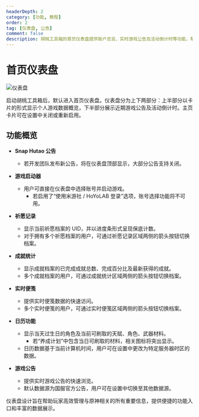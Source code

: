 ```yaml
---
headerDepth: 2
category: [功能, 教程]
order: 2
tag: [仪表盘, 公告]
comment: false
description: 胡桃工具箱的首页仪表盘提供账户总览、实时游戏公告及活动倒计时等功能，帮助用户高效管理游戏信息。
---
```


# 首页仪表盘

![仪表盘](https://img.alicdn.com/imgextra/i2/1797064093/O1CN01Nlz8ca1g6e0tyxrBa_!!1797064093.png_.webp)

启动胡桃工具箱后，默认进入首页仪表盘。仪表盘分为上下两部分：上半部分以卡片的形式显示个人游戏数据概览，下半部分展示近期游戏公告及活动倒计时。主页卡片可在设置中关闭或重新启用。

## 功能概览

- **Snap Hutao 公告**

  - 若开发团队发布新公告，将在仪表盘顶部显示，大部分公告支持关闭。

- **游戏启动器**

  - 用户可直接在仪表盘中选择账号并启动游戏。
    - 若启用了“使用米游社 / HoYoLAB 登录”选项，账号选择功能将不可用。

- **祈愿记录**

  - 显示当前祈愿档案的 UID，并以进度条形式呈现保底计数。
  - 对于拥有多个祈愿档案的用户，可通过祈愿记录区域两侧的箭头按钮切换档案。

- **成就统计**

  - 显示成就档案的已完成成就总数、完成百分比及最新获得的成就。
  - 多个成就档案的用户，可通过成就统计区域两侧的箭头按钮切换档案。

- **实时便笺**

  - 提供实时便笺数据的快速访问。
  - 多个实时便笺的用户，可通过实时便笺区域两侧的箭头按钮切换档案。

- **日历功能**

  - 显示当天过生日的角色及当前可刷取的天赋、角色、武器材料。
    - 若“养成计划”中包含当日可刷取的材料，相关图标将突出显示。
  - 日历数据基于当前计算机时间，用户可在设置中更改为特定服务器时区的数据。

- **游戏公告**
  - 提供实时游戏公告的快速浏览。
  - 默认数据源为国服官方公告，用户可在设置中切换至其他数据源。

仪表盘设计旨在帮助玩家高效管理与原神相关的所有重要信息，提供便捷的功能入口和丰富的数据展示。
